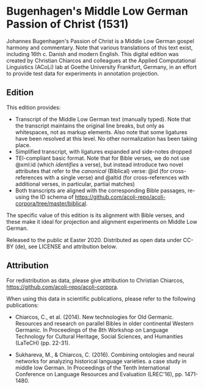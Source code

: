 # Bugenhagen's Middle Low German Passion of Christ (1531)

Johannes Bugenhagen's Passion of Christ is a Middle Low German gospel harmony and commentary. Note that various translations of this text exist, including 16th c. Danish and modern English. This digital edition was created by Christian Chiarcos and colleagues at the Applied Computational Linguistics (ACoLi) lab at Goethe University Frankfurt, Germany, in an effort to provide test data for experiments in annotation projection. 

## Edition

This edition provides:
- Transcript of the Middle Low German text (manually typed). Note that the transcript maintains the original line breaks, but only as whitespaces, not as markup elements. Also note that some ligatures have been resolved at this level. No other normalization has been taking place. 
- Simplified transcript, with ligatures expanded and side-notes dropped
- TEI-compliant basic format. Note that for Bible verses, we do not use @xml:id (which *identifies* a verse), but instead introduce two novel attributes that refer to the *canonical* (Biblical) verse: @id (for cross-references with a single verse) and @altid (for cross-references with additional verses, in particular, partial matches)
- Both transcripts are aligned with the corresponding Bible passages, re-using the ID schema of https://github.com/acoli-repo/acoli-corpora/tree/master/biblical.

The specific value of this edition is its alignment with Bible verses, and these make it ideal for projection and alignment experiments on Middle Low German. 

Released to the public at Easter 2020. Distributed as open data under CC-BY (de), see LICENSE and attribution below.

## Attribution

For redistribution as data, please give attribution to Christian Chiarcos, https://github.com/acoli-repo/acoli-corpora.

When using this data in scientific publications, please refer to the following publications:

* Chiarcos, C., et al. (2014). New technologies for Old Germanic. Resources and research on parallel Bibles in older continental Western Germanic. In Proceedings of the 8th Workshop on Language Technology for Cultural Heritage, Social Sciences, and Humanities (LaTeCH) (pp. 22-31).

* Sukhareva, M., & Chiarcos, C. (2016). Combining ontologies and neural networks for analyzing historical language varieties. a case study in middle low German. In Proceedings of the Tenth International Conference on Language Resources and Evaluation (LREC'16), pp. 1471-1480.


